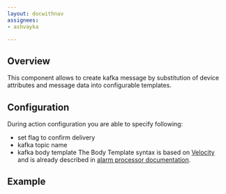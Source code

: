 ```yaml
---
layout: docwithnav
assignees:
- ashvayka

---
```


## Overview

This component allows to create kafka message by substitution of device attributes and message data into configurable templates.

## Configuration

During action configuration you are able to specify following:
- set flag to confirm  delivery
- kafka topic name
- kafka body template
The Body Template syntax is based on [Velocity](https://velocity.apache.org/)
and is already described in [alarm processor documentation](/docs/user-guide/processors/alarm-deduplication-processor/#configuration).

## Example
